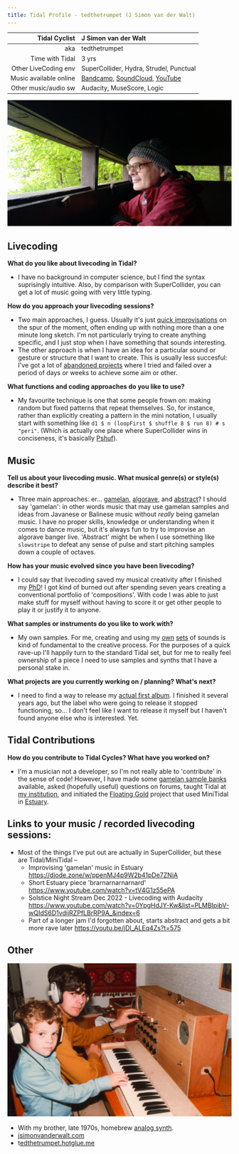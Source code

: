 ```yaml
---
title: Tidal Profile - tedthetrumpet (J Simon van der Walt)
---
```


| Tidal Cyclist  | J Simon van der Walt |
| --------:    | :---------- |
| aka    | tedthetrumpet |
| Time with Tidal | 3  yrs |
| Other LiveCoding env | SuperCollider, Hydra, Strudel, Punctual |
| Music available online | [Bandcamp](https://tedthetrumpet.bandcamp.com/), [SoundCloud](https://soundcloud.com/tedthetrumpet), [YouTube](https://www.youtube.com/tedthetrumpet)  |
| Other music/audio sw | Audacity, MuseScore, Logic |

<img src="./jsvdw-birdhide.jpg"  width="600"/>

## Livecoding

**What do you like about livecoding in Tidal?**

- I have no background in computer science, but I find the syntax suprisingly intuitive. Also, by comparison with SuperCollider, you can get a lot of music going with very little typing.

**How do you approach your livecoding sessions?**

- Two main approaches, I guess. Usually it's just [quick improvisations](https://diode.zone/w/ocNZjYtoL54a1rcymwH2Gg) on the spur of the moment, often ending up with nothing more than a one minute long sketch. I'm not particularly trying to create anything specific, and I just stop when I have something that sounds interesting.
- The other approach is when I have an idea for a particular sound or gesture or structure that I want to create. This is usually less succesful: I've got a lot of [abandoned projects](https://youtu.be/zQwASJEnYEY) where I tried and failed over a period of days or weeks to achieve some aim or other.

**What functions and coding approaches do you like to use?**

- My favourite technique is one that some people frown on: making random but fixed patterns that repeat themselves. So, for instance, rather than explicitly creating a pattern in the mini notation, I usually start with something like `d1 $ n (loopFirst $ shuffle 8 $ run 8) # s "peri"`. (Which is actually one place where SuperCollider wins in conciseness, it's basically [Pshuf](http://doc.sccode.org/Classes/Pshuf.html)).


## Music
**Tell us about your livecoding music. What musical genre(s) or style(s) describe it best?**

- Three main approaches: er… [gamelan](https://youtu.be/yN1STGvmRqY), [algorave](https://soundcloud.com/tedthetrumpet/twaytee), and [abstract](https://youtu.be/ID4Zh3C2Oso)? I should say 'gamelan': in other words music that may use gamelan samples and ideas from Javanese or Balinese music without *really* being gamelan music. I have no proper skills, knowledge or understanding when it comes to dance music, but it's always fun to try to improvise an algorave banger live. 'Abstract' might be when I use something like `slowstripe` to defeat any sense of pulse and start pitching samples down a couple of octaves.

**How has your music evolved since you have been livecoding?**

- I could say that livecoding saved my musical creativity after I finished my [PhD](https://archive.org/details/TheOtherOtherHand)! I got kind of burned out after spending seven years creating a conventional portfolio of 'compositions'. With code I was able to just make stuff for myself without having to score it or get other people to play it or justify it to anyone.

**What samples or instruments do you like to work with?**

- My own samples. For me, creating and using my [own](https://github.com/tedthetrumpet/testpage/tree/master/samples/tptm) [sets](https://github.com/tedthetrumpet/testpage/tree/master/samples/longwhistles) of sounds is kind of fundamental to the creative process. For the purposes of a quick rave-up I'll happily turn to the standard Tidal set, but for me to really feel ownership of a piece I need to use samples and synths that I have a personal stake in.

**What projects are you currently working on / planning? What's next?**

- I need to find a way to release my [actual first album](https://soundcloud.com/tedthetrumpet/thealbumteaser). I finished it several years ago, but the label who were going to release it stopped functioning, so… I don't feel like I want to release it myself but I haven't found anyone else who is interested. Yet.


## Tidal Contributions
**How do you contribute to Tidal Cycles? What have you worked on?**

- I'm a musician not a developer, so I'm not really able to 'contribute' in the sense of code! However, I have made some [gamelan sample banks](https://github.com/tedthetrumpet/testpage/tree/master/nmsamples) available, asked (hopefully useful) questions on forums, taught Tidal at [my institution](https://pure.rcs.ac.uk/portal/en/persons/j-simon-van-der-walt(449d6ab3-50fe-4a02-bc83-76e1f88b2769).html), and initiated the [Floating Gold](http://www.nagamas.co.uk/floatinggold/) project that used MiniTidal in [Estuary](https://github.com/dktr0/estuary).

## Links to your music / recorded livecoding sessions:

- Most of the things I've put out are actually in SuperCollider, but these are Tidal/MiniTidal –
    - Improvising 'gamelan' music in Estuary https://diode.zone/w/ppenMJ4p9W2b41pDe7ZNiA
    - Short Estuary piece 'brarnarnarnarnard' https://www.youtube.com/watch?v=tV4G1z55ePA
    - Solstice Night Stream Dec 2022 - Livecoding with Audacity https://www.youtube.com/watch?v=0YpgHdJY-Kw&list=PLMBIpibV-wQIdS6D1vdijRZPfLBrRP9A_&index=6
    - Part of a longer jam I'd forgotten about, starts abstract and gets a bit more rave later  https://youtu.be/jDl_ALEq4Zs?t=575

## Other

![photoWithBrother](jspcanscrop.png)

- With my brother, late 1970s, homebrew [analog synth](http://pcbunn.cithep.caltech.edu/jjb/Synthesizers/Minisonic2/default.htm).
- [jsimonvanderwalt.com](https://jsimonvanderwalt.com)
- t[edthetrumpet.hotglue.me](https://tedthetrumpet.hotglue.me/)

